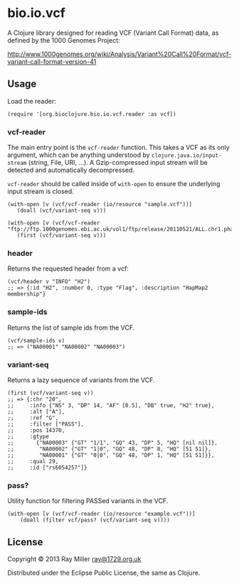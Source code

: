 # bio.io.vcf

A Clojure library designed for reading VCF (Variant Call Format) data,
as defined by the 1000 Genomes Project:

http://www.1000genomes.org/wiki/Analysis/Variant%20Call%20Format/vcf-variant-call-format-version-41

## Usage

Load the reader:

    (require '[org.bioclojure.bio.io.vcf.reader :as vcf])

### vcf-reader

The main entry point is the `vcf-reader` function. This takes a VCF as
its only argument, which can be anything understood by
`clojure.java.io/input-stream` (string, File, URI, ...). A
Gzip-compressed input stream will be detected and automatically
decompressed.

`vcf-reader` should be called inside of `with-open` to ensure the
underlying input stream is closed.

    (with-open [v (vcf/vcf-reader (io/resource "sample.vcf"))]
       (doall (vcf/variant-seq v)))

    (with-open [v (vcf/vcf-reader "ftp://ftp.1000genomes.ebi.ac.uk/vol1/ftp/release/20110521/ALL.chr1.phase1_release_v3.20101123.snps_indels_svs.genotypes.vcf.gz")] 
       (first (vcf/variant-seq v)))

### header

Returns the requested header from a vcf:

    (vcf/header v "INFO" "H2")
    ;; => {:id "H2", :number 0, :type "Flag", :description "HapMap2 membership"}
    
### sample-ids  

Returns the list of sample ids from the VCF.

    (vcf/sample-ids v)
    ;; => ("NA00001" "NA00002" "NA00003")

### variant-seq

Returns a lazy sequence of variants from the VCF.

    (first (vcf/variant-seq v))
    ;; => {:chr "20",
    ;;     :info {"NS" 3, "DP" 14, "AF" [0.5], "DB" true, "H2" true},
    ;;     :alt ["A"],
    ;;     :ref "G",
    ;;     :filter ["PASS"],
    ;;     :pos 14370,
    ;;     :gtype
    ;;       {"NA00003" {"GT" "1/1", "GQ" 43, "DP" 5, "HQ" [nil nil]},
    ;;        "NA00002" {"GT" "1|0", "GQ" 48, "DP" 8, "HQ" [51 51]},
    ;;        "NA00001" {"GT" "0|0", "GQ" 48, "DP" 1, "HQ" [51 51]}},
    ;;     :qual 29,
    ;;     :id ["rs6054257"]}

### pass? 

Utility function for filtering PASSed variants in the VCF.

    (with-open [v (vcf/vcf-reader (io/resource "example.vcf"))]
        (doall (filter vcf/pass? (vcf/variant-seq v))))

## License

Copyright © 2013 Ray Miller <ray@1729.org.uk>

Distributed under the Eclipse Public License, the same as Clojure.